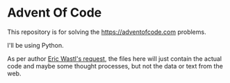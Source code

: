 # Advent Of Code

This repository is for solving the https://adventofcode.com problems.

I'll be using Python.

As per author [Eric Wastl's request](https://adventofcode.com/2015/about), the files here will just contain the actual code and maybe some thought processes, but not the data or text from the web. 